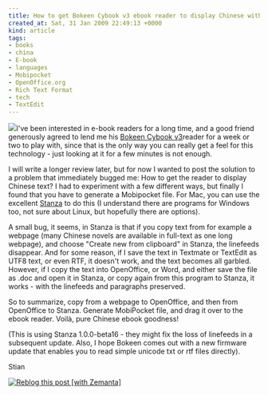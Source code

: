 ```yaml
---
title: How to get Bokeen Cybook v3 ebook reader to display Chinese with Stanza
created_at: Sat, 31 Jan 2009 22:49:13 +0000
kind: article
tags:
- books
- china
- E-book
- languages
- Mobipocket
- OpenOffice.org
- Rich Text Format
- tech
- TextEdit
---
```


![](http://blog-tribugourmande.com/dotclear2/public/Cybook-in-hand.jpg)I've
been interested in e-book readers for a long time, and a good friend
generously agreed to lend me his [Bokeen Cybook
v3](http://www.bookeen.com/overview/ebook-overview.aspx)reader for a
week or two to play with, since that is the only way you can really get
a feel for this technology - just looking at it for a few minutes is not
enough.

I will write a longer review later, but for now I wanted to post the
solution to a problem that immediately bugged me: How to get the reader
to display Chinese text? I had to experiment with a few different ways,
but finally I found that you have to generate a Mobipocket file. For
Mac, you can use the excellent [Stanza](http://www.lexcycle.com/) to do
this (I understand there are programs for Windows too, not sure about
Linux, but hopefully there are options).

A small bug, it seems, in Stanza is that if you copy text from for
example a webpage (many Chinese novels are available in full-text as one
long webpage), and choose "Create new from clipboard" in Stanza, the
linefeeds disappear. And for some reason, if I save the text in Textmate
or TextEdit as UTF8 text, or even RTF, it doesn't work, and the text
becomes all garbled. However, if I copy the text into OpenOffice, or
Word, and either save the file as .doc and open it in Stanza, or copy
again from this program to Stanza, it works - with the linefeeds and
paragraphs preserved.

So to summarize, copy from a webpage to OpenOffice, and then from
OpenOffice to Stanza. Generate MobiPocket file, and drag it over to the
ebook reader. Voilà, pure Chinese ebook goodness!

(This is using Stanza 1.0.0-beta16 - they might fix the loss of
linefeeds in a subsequent update. Also, I hope Bokeen comes out with a
new firmware update that enables you to read simple unicode txt or rtf
files directly).

Stian

[![Reblog this post [with
Zemanta]](http://img.zemanta.com/reblog_e.png?x-id=b61853d1-0f4c-4350-b564-06795476939b)](http://reblog.zemanta.com/zemified/b61853d1-0f4c-4350-b564-06795476939b/ "Zemified by Zemanta")
